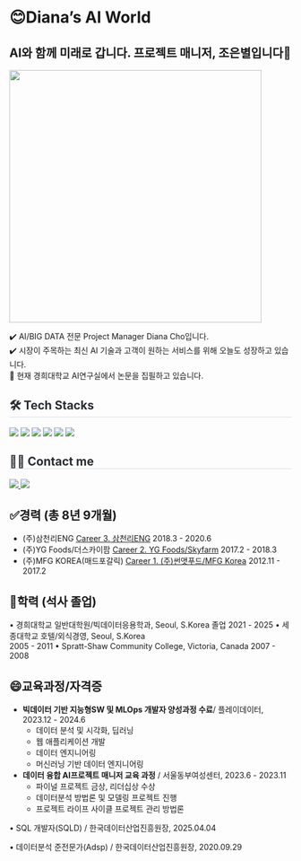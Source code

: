 <div align= "left">
 
# 😊Diana’s AI World

## AI와 함께 미래로 갑니다. 프로젝트 매니저, 조은별입니다👋
<img width=450 src="https://github.com/user-attachments/assets/6e84200b-c9e5-437a-af06-4d52916feb54">
 <br>

✔️ AI/BIG DATA 전문 Project Manager Diana Cho입니다. <br>
✔️ 시장이 주목하는 최신 AI 기술과 고객이 원하는 서비스를 위해 오늘도 성장하고 있습니다. <br>
🔭 현재 경희대학교 AI연구실에서 논문을 집필하고 있습니다. <br>




<h2 style="border-bottom: 1px solid #d8dee4; color: #282d33;"> 🛠️ Tech Stacks </h2>
    <div style="margin: 0 auto; text-align: left;" align= "left">
      <img src="https://img.shields.io/badge/Python-3776AB?style=for-the-badge&logo=Python&logoColor=white">
      <img src="https://img.shields.io/badge/PyTorch-EE4C2C?style=for-the-badge&logo=PyTorch&logoColor=white">
      <img src="https://img.shields.io/badge/Spring Boot-6DB33F?style=for-the-badge&logo=Spring Boot&logoColor=white">
      <img src="https://img.shields.io/badge/Slack-4A154B?style=for-the-badge&logo=Slack&logoColor=white">
      <img src="https://img.shields.io/badge/Git-F05032?style=for-the-badge&logo=Git&logoColor=white">
      <img src="https://img.shields.io/badge/Figma-F24E1E?style=for-the-badge&logo=Figma&logoColor=white">
    </div>


<div align= "left">
    <h2 style="border-bottom: 1px solid #d8dee4; color: #282d33;"> 🧑‍💻 Contact me </h2>
    <div align= "left">
      <a href=https://www.notion.so/CRM-5fc9ad3ea1054a53a686292efcc77831?pvs=4> <img src="https://img.shields.io/badge/Notion-000000?style=for-the-badge&logo=Notion&logoColor=white&link=https://www.notion.so/CRM-5fc9ad3ea1054a53a686292efcc77831?pvs=4"> </a>
      <a href=mailto:piaristar@gmail.com> <img src="https://img.shields.io/badge/Gmail-EA4335?style=for-thebadge&logo=Gmail&logoColor=white&link=mailto:piaristar@gmail.com"> </a>
    </div>



## ✅**경력 (총 8년 9개월)**

- (주)삼천리ENG [Career 3. 삼천리ENG](https://www.notion.so/Career-3-ENG-1ca8ea12dc9181d895f6e56511b007bf?pvs=21)
  2018.3 - 2020.6 
- (주)YG Foods/더스카이팜 [Career 2. YG Foods/Skyfarm](https://www.notion.so/Career-2-YG-Foods-Skyfarm-1ca8ea12dc9181c7b0b4ec35e32376f7?pvs=21)
  2017.2 - 2018.3
- (주)MFG KOREA(매드포갈릭)  [Career 1. (주)썬앳푸드/MFG Korea](https://www.notion.so/Career-1-MFG-Korea-1ca8ea12dc9181fe9404fd6a0bb2e73e?pvs=21)
  2012.11 - 2017.2

## 🤔**학력 (석사 졸업)**

• 경희대학교 일반대학원/빅데이터응용학과, Seoul, S.Korea 졸업 
  2021 - 2025
• 세종대학교 호텔/외식경영, Seoul, S.Korea  
  2005 - 2011
• Spratt-Shaw Community College, Victoria, Canada 
  2007 - 2008

## 😄**교육과정/자격증**

- **빅데이터 기반 지능형SW 및 MLOps 개발자 양성과정 수료**/ 플레이데이터, 2023.12 - 2024.6
    - 데이터 분석 및 시각화, 딥러닝
    - 웹 애플리케이션 개발
    - 데이터 엔지니어링
    - 머신러닝 기반 데이터 엔지니어링
- **데이터 융합 AI프로젝트 매니저 교육 과정** / 서울동부여성센터, 2023.6 - 2023.11
    - 파이널 프로젝트 금상, 리더십상 수상
    - 데이터분석 방법론 및 모델링 프로젝트 진행
    - 프로젝트 라이프 사이클 프로젝트 관리 방법론

• SQL 개발자(SQLD) / 한국데이터산업진흥원장, 2025.04.04

• ﻿데이터분석 준전문가(Adsp) / 한국데이터산업진흥원장, 2020.09.29



</div>



<!--
**piaris/piaris** is a ✨ _special_ ✨ repository because its `README.md` (this file) appears on your GitHub profile.

Here are some ideas to get you started:

- 🔭 I’m currently working on ...
- 🌱 I’m currently learning ...
- 👯 I’m looking to collaborate on ...
- 🤔 I’m looking for help with ...
- 💬 Ask me about ...
- 📫 How to reach me: ...
- 😄 Pronouns: ...
- ⚡ Fun fact: ...
<img src="http://mazandi.herokuapp.com/api?handle={handle}&theme=dark"/>
-->

